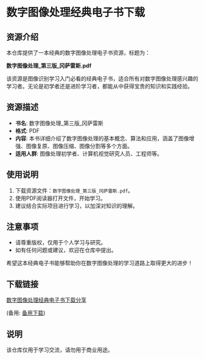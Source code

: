 # 数字图像处理经典电子书下载

## 资源介绍

本仓库提供了一本经典的数字图像处理电子书资源，标题为：

**数字图像处理_第三版_冈萨雷斯.pdf**

该资源是图像识别学习入门必看的经典电子书，适合所有对数字图像处理感兴趣的学习者。无论是初学者还是进阶学习者，都能从中获得宝贵的知识和实践经验。

## 资源描述

- **书名**: 数字图像处理_第三版_冈萨雷斯
- **格式**: PDF
- **内容**: 本书详细介绍了数字图像处理的基本概念、算法和应用，涵盖了图像增强、图像复原、图像压缩、图像分割等多个方面。
- **适用人群**: 图像处理初学者、计算机视觉研究人员、工程师等。

## 使用说明

1. 下载资源文件：`数字图像处理_第三版_冈萨雷斯.pdf`。
2. 使用PDF阅读器打开文件，开始学习。
3. 建议结合实际项目进行学习，以加深对知识的理解。

## 注意事项

- 请尊重版权，仅用于个人学习与研究。
- 如有任何问题或建议，欢迎在仓库中提出。

希望这本经典电子书能够帮助你在数字图像处理的学习道路上取得更大的进步！

## 下载链接
[数字图像处理经典电子书下载分享](https://pan.quark.cn/s/28b02f31f63e) 

(备用: [备用下载](https://pan.baidu.com/s/1ci4HNSTVOOi3ujYzmx33Pw?pwd=1234))

## 说明

该仓库仅用于学习交流，请勿用于商业用途。
